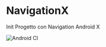 # NavigationX
Init Progetto con Navigation Android X

![Android CI](https://github.com/fziviello/NavigationX/workflows/Android%20CI/badge.svg)
